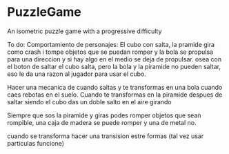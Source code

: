 # PuzzleGame
An isometric puzzle game with a progressive difficulty


To do:
Comportamiento de personajes:
El cubo con salta, la pramide gira como crash i tompe objetos que se puedan romper y la bola se propulsa para una direccion y si hay algo en el medio se deja de propulsar. osea con el boton de saltar el cubo salta, pero la bola y la piramide no pueden saltar, eso le da una razon al jugador para usar el cubo.

Hacer una mecanica de cuando saltas y te transformas en una bola cuando caes rebotas en el suelo.
Cuando te transformas en la piramide despues de saltar siendo el cubo das un doble salto en el aire girando

Siempre que sos la piramide y giras podes romper objetos que sean rompible, una caja de madera se puede romper y una de metal no.


cuando se transforma hacer una transision estre formas (tal vez usar particulas funcione)
